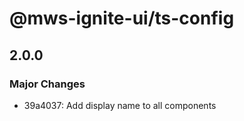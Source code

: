 # @mws-ignite-ui/ts-config

## 2.0.0

### Major Changes

- 39a4037: Add display name to all components
